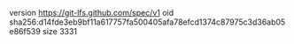 version https://git-lfs.github.com/spec/v1
oid sha256:d14fde3eb9bf11a617757fa500405afa78efcd1374c87975c3d36ab05e86f539
size 3331
